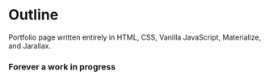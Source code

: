 # Outline
Portfolio page written entirely in HTML, CSS, Vanilla JavaScript, Materialize, and Jarallax. 

### Forever a work in progress
